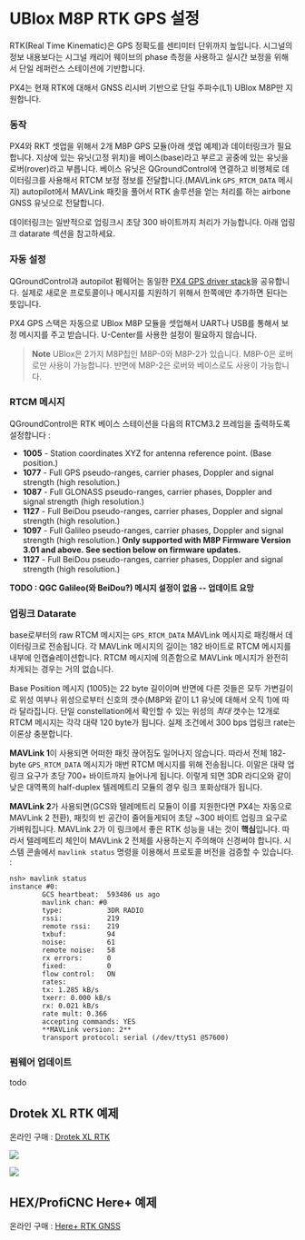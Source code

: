 # UBlox M8P RTK GPS 설정

RTK(Real Time Kinematic)은 GPS 정확도를 센티미터 단위까지 높입니다. 시그널의 정보 내용보다는 시그널 캐리어 웨이브의 phase 측정을 사용하고 실시간 보정을 위해서 단일 레퍼런스 스테이션에 기반합니다.

PX4는 현재 RTK에 대해서 GNSS 리시버 기반으로 단일 주파수(L1) UBlox M8P만 지원합니다.

### 동작

PX4와 RKT 셋업을 위해서 2개 M8P GPS 모듈(아래 셋업 예제)과 데이터링크가 필요합니다. 지상에 있는 유닛(고정 위치)을 베이스(base)라고 부르고 공중에 있는 유닛을 로버(rover)라고 부릅니다. 베이스 유닛은 QGroundControl에 연결하고 비행체로 데이터링크를 사용해서 RTCM 보정 정보를 전달합니다.(MAVLink `GPS_RTCM_DATA` 메시지) autopilot에서 MAVLink 패킷을 풀어서 RTK 솔루션을 얻는 처리를 하는 airbone GNSS 유닛으로 전달합니다.

데이터링크는 일반적으로 업링크시 초당 300 바이트까지 처리가 가능합니다. 아래 업링크 datarate 섹션을 참고하세요.

### 자동 설정

QGroundControl과 autopilot 펌웨어는 동일한 [PX4 GPS driver stack](https://github.com/PX4/GpsDrivers)을 공유합니다. 실제로 새로운 프로토콜이나 메시지를 지원하기 위해서 한쪽에만 추가하면 된다는 뜻입니다.

PX4 GPS 스택은 자동으로 UBlox M8P 모듈을 셋업해서 UART나 USB를 통해서 보정 메시지를 주고 받습니다. U-Center를 사용한 설정이 필요하지 않습니다.

> **Note** UBlox은 2가지 M8P칩인 M8P-0와 M8P-2가 있습니다.
> M8P-0은 로버로만 사용이 가능합니다. 반면에 M8P-2은
> 로버와 베이스로도 사용이 가능합니다.

### RTCM 메시지

QGroundControl은 RTK 베이스 스테이션을 다음의 RTCM3.2 프레임을 출력하도록 설정합니다 :
- **1005** - Station coordinates XYZ for antenna reference point. (Base position.)
- **1077** - Full GPS pseudo-ranges, carrier phases, Doppler and signal strength (high resolution.)
- **1087** - Full GLONASS pseudo-ranges, carrier phases, Doppler and signal strength (high resolution.)
- **1127** -  Full BeiDou pseudo-ranges, carrier phases, Doppler and signal strength (high resolution.)
- **1097** - Full Galileo pseudo-ranges, carrier phases, Doppler and signal strength (high resolution.)
**Only supported with M8P Firmware Version 3.01 and above. See section below on firmware updates.**
- **1127** -  Full BeiDou pseudo-ranges, carrier phases, Doppler and signal strength (high resolution.)

**TODO : QGC Galileo(와 BeiDou?) 메시지 설정이 없음 -- 업데이트 요망**

### 업링크 Datarate

base로부터의 raw RTCM 메시지는 `GPS_RTCM_DATA` MAVLink 메시지로 패킹해서 데이터링크로 전송됩니다. 각 MAVLink 메시지의 길이는 182 바이트로 RTCM 메시지를 내부에 인캡슐레이션합니다. RTCM 메시지에 의존함으로 MAVLink 메시지가 완전히 차게되는 경우는 거의 없습니다.

Base Position 메시지 (1005)는 22 byte 길이이며 반면에 다른 것들은 모두 가변길이로 위성 여부나 위성으로부터 신호의 갯수(M8P와 같이 L1 유닛에 대해서 오직 1)에 따라 달라집니다. 단일 constellation에서 확인할 수 있는 위성의 _최대_ 갯수는 12개로 RTCM 메시지는 각각 대략 120 byte가 됩니다. 실제 조건에서 300 bps 업링크 rate는 이론상 충분합니다.

**MAVLink 1**이 사용되면 어떠한 패킷 끊어짐도 일어나지 않습니다. 따라서 전체 182-byte `GPS_RTCM_DATA` 메시지가 매번 RTCM 메시지를 위해 전송됩니다. 이말은 대략 업링크 요구가 초당 700+ 바이트까지 늘어나게 됩니다. 이렇게 되면 3DR 라디오와 같이 낮은 대역폭의 half-duplex 텔레메트리 모듈의 경우 링크 포화상태가 됩니다.

**MAVLink 2**가 사용되면(GCS와 텔레메트리 모듈이 이를 지원한다면 PX4는 자동으로 MAVLink 2 전환), 패킷의 빈 공간이 줄어들게되어 초당 ~300 바이트 업링크 요구로 가벼워집니다. MAVLink 2가 이 링크에서 좋은 RTK 성능을 내는 것이 **핵심**입니다. 따라서 텔레메트리 체인이 MAVLink 2 전체를 사용하는지 주의해야 신경써야 합니다. 시스템 콘솔에서 `mavlink status` 명령을 이용해서 프로토콜 버전을 검증할 수 있습니다. :

```
nsh> mavlink status
instance #0:
        GCS heartbeat:  593486 us ago
        mavlink chan: #0
        type:           3DR RADIO
        rssi:           219
        remote rssi:    219
        txbuf:          94
        noise:          61
        remote noise:   58
        rx errors:      0
        fixed:          0
        flow control:   ON
        rates:
        tx: 1.285 kB/s
        txerr: 0.000 kB/s
        rx: 0.021 kB/s
        rate mult: 0.366
        accepting commands: YES
        **MAVLink version: 2**
        transport protocol: serial (/dev/ttyS1 @57600)
```

### 펌웨어 업데이트

todo

## Drotek XL RTK 예제

온라인 구매 : [Drotek XL RTK](https://drotek.com/shop/en/home/792-xl-rtk-gps-neo-m8p-rover.html)

![](../../assets/drotek_rtk_base.jpg)

![](../../assets/drotek_rtk_rover.jpg)

## HEX/ProfiCNC Here+ 예제

온라인 구매 : [Here+ RTK GNSS](http://www.hex.aero/shop/all/here-rtk-gnss-set/)
